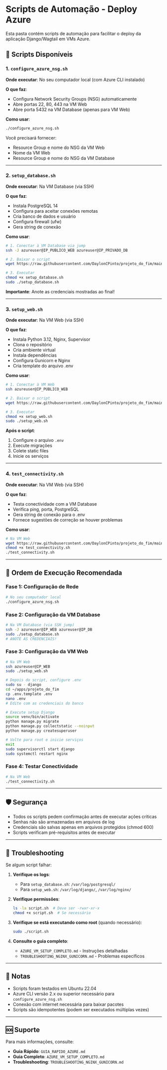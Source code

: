 # Scripts de Automação - Deploy Azure

Esta pasta contém scripts de automação para facilitar o deploy da aplicação Django/Wagtail em VMs Azure.

## 📜 Scripts Disponíveis

### 1. `configure_azure_nsg.sh`
**Onde executar**: No seu computador local (com Azure CLI instalado)

**O que faz**:
- Configura Network Security Groups (NSG) automaticamente
- Abre portas 22, 80, 443 na VM Web
- Abre porta 5432 na VM Database (apenas para VM Web)

**Como usar**:
```bash
./configure_azure_nsg.sh
```

Você precisará fornecer:
- Resource Group e nome do NSG da VM Web
- Nome da VM Web
- Resource Group e nome do NSG da VM Database

---

### 2. `setup_database.sh`
**Onde executar**: Na VM Database (via SSH)

**O que faz**:
- Instala PostgreSQL 14
- Configura para aceitar conexões remotas
- Cria banco de dados e usuário
- Configura firewall (ufw)
- Gera string de conexão

**Como usar**:
```bash
# 1. Conectar à VM Database via jump
ssh -J azureuser@IP_PUBLICO_WEB azureuser@IP_PRIVADO_DB

# 2. Baixar o script
wget https://raw.githubusercontent.com/DaylonCPinto/projeto_do_fim/main/scripts/setup_database.sh

# 3. Executar
chmod +x setup_database.sh
sudo ./setup_database.sh
```

**Importante**: Anote as credenciais mostradas ao final!

---

### 3. `setup_web.sh`
**Onde executar**: Na VM Web (via SSH)

**O que faz**:
- Instala Python 3.12, Nginx, Supervisor
- Clona o repositório
- Cria ambiente virtual
- Instala dependências
- Configura Gunicorn e Nginx
- Cria template do arquivo .env

**Como usar**:
```bash
# 1. Conectar à VM Web
ssh azureuser@IP_PUBLICO_WEB

# 2. Baixar o script
wget https://raw.githubusercontent.com/DaylonCPinto/projeto_do_fim/main/scripts/setup_web.sh

# 3. Executar
chmod +x setup_web.sh
sudo ./setup_web.sh
```

**Após o script**:
1. Configure o arquivo `.env`
2. Execute migrações
3. Colete static files
4. Inicie os serviços

---

### 4. `test_connectivity.sh`
**Onde executar**: Na VM Web (via SSH)

**O que faz**:
- Testa conectividade com a VM Database
- Verifica ping, porta, PostgreSQL
- Gera string de conexão para o .env
- Fornece sugestões de correção se houver problemas

**Como usar**:
```bash
# Na VM Web
wget https://raw.githubusercontent.com/DaylonCPinto/projeto_do_fim/main/scripts/test_connectivity.sh
chmod +x test_connectivity.sh
./test_connectivity.sh
```

---

## 🔄 Ordem de Execução Recomendada

### Fase 1: Configuração de Rede
```bash
# No seu computador local
./configure_azure_nsg.sh
```

### Fase 2: Configuração da VM Database
```bash
# Na VM Database (via SSH jump)
ssh -J azureuser@IP_WEB azureuser@IP_DB
sudo ./setup_database.sh
# ANOTE AS CREDENCIAIS!
```

### Fase 3: Configuração da VM Web
```bash
# Na VM Web
ssh azureuser@IP_WEB
sudo ./setup_web.sh

# Depois do script, configure .env
sudo su - django
cd ~/apps/projeto_do_fim
cp .env.template .env
nano .env
# Edite com as credenciais do banco

# Execute setup Django
source venv/bin/activate
python manage.py migrate
python manage.py collectstatic --noinput
python manage.py createsuperuser

# Volte para root e inicie serviços
exit
sudo supervisorctl start django
sudo systemctl restart nginx
```

### Fase 4: Testar Conectividade
```bash
# Na VM Web
./test_connectivity.sh
```

---

## 🛡️ Segurança

- Todos os scripts pedem confirmação antes de executar ações críticas
- Senhas não são armazenadas em arquivos de log
- Credenciais são salvas apenas em arquivos protegidos (chmod 600)
- Scripts verificam pré-requisitos antes de executar

---

## 🔧 Troubleshooting

Se algum script falhar:

1. **Verifique os logs**:
   - Para `setup_database.sh`: `/var/log/postgresql/`
   - Para `setup_web.sh`: `/var/log/django/`, `/var/log/nginx/`

2. **Verifique permissões**:
   ```bash
   ls -la script.sh  # Deve ser -rwxr-xr-x
   chmod +x script.sh  # Se necessário
   ```

3. **Verifique se está executando como root** (quando necessário):
   ```bash
   sudo ./script.sh
   ```

4. **Consulte o guia completo**:
   - `AZURE_VM_SETUP_COMPLETO.md` - Instruções detalhadas
   - `TROUBLESHOOTING_NGINX_GUNICORN.md` - Problemas específicos

---

## 📝 Notas

- Scripts foram testados em Ubuntu 22.04
- Azure CLI versão 2.x ou superior necessário para `configure_azure_nsg.sh`
- Conexão com internet necessária para baixar pacotes
- Scripts são idempotentes (podem ser executados múltiplas vezes)

---

## 🆘 Suporte

Para mais informações, consulte:
- **Guia Rápido**: `GUIA_RAPIDO_AZURE.md`
- **Guia Completo**: `AZURE_VM_SETUP_COMPLETO.md`
- **Troubleshooting**: `TROUBLESHOOTING_NGINX_GUNICORN.md`
